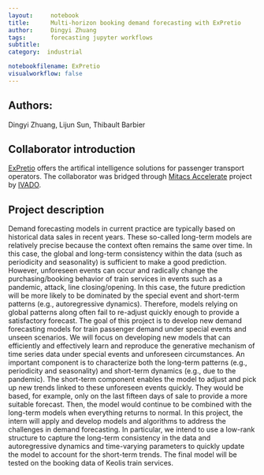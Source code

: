 ```yaml
---
layout:     notebook
title:      Multi-horizon booking demand forecasting with ExPretio
author:     Dingyi Zhuang
tags: 		forecasting jupyter workflows
subtitle:   
category:  industrial

notebookfilename: ExPretio
visualworkflow: false
---
```


## Authors:

Dingyi Zhuang, Lijun Sun, Thibault Barbier

## Collaborator introduction

[ExPretio](https://www.expretio.com/) offers the artifical intelligence solutions for passenger transport operators. The collaborator was bridged through [Mitacs Accelerate](https://www.mitacs.ca/en/programs/accelerate) project by [IVADO](https://ivado.ca/en/).

## Project description

Demand forecasting models in current practice are typically based on historical data sales in recent years. These so-called long-term models are relatively precise because the context often remains the same over time. In this case, the global and long-term consistency within the data (such as periodicity and seasonality) is sufficient to make a good prediction.  However, unforeseen events can occur and radically change the purchasing/booking behavior of train services in events such as a pandemic, attack, line closing/opening. In this case, the future prediction will be more likely to be dominated by the special event and short-term patterns (e.g., autoregressive dynamics). Therefore, models relying on global patterns along often fail to re-adjust quickly enough to provide a satisfactory forecast.
The goal of this project is to develop new demand forecasting models for train passenger demand under special events and unseen scenarios. We will focus on developing new models that can efficiently and effectively learn and reproduce the generative mechanism of time series data under special events and unforeseen circumstances. An important component is to characterize both the long-term patterns (e.g., periodicity and seasonality) and short-term dynamics (e.g., due to the pandemic). The short-term component enables the model to adjust and pick up new trends linked to these unforeseen events quickly. They would be based, for example, only on the last fifteen days of sale to provide a more suitable forecast. Then, the model would continue to be combined with the long-term models when everything returns to normal. 
In this project, the intern will apply and develop models and algorithms to address the challenges in demand forecasting. In particular, we intend to use a low-rank structure to capture the long-term consistency in the data and autoregressive dynamics and time-varying parameters to quickly update the model to account for the short-term trends. The final model will be tested on the booking data of Keolis train services. 
